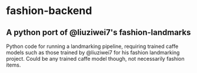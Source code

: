 # fashion-backend
## A python port of @liuziwei7's fashion-landmarks
Python code for running a landmarking pipeline, requiring trained caffe models such as those trained by @liuziwei7 for his fashion landmarking project. Could be any trained caffe model though, not necessarily fashion items.
